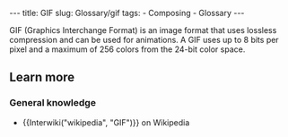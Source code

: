 --- title: GIF slug: Glossary/gif tags: - Composing - Glossary ---

GIF (Graphics Interchange Format) is an image format that uses lossless compression and can be used for animations. A GIF uses up to 8 bits per pixel and a maximum of 256 colors from the 24-bit color space.

Learn more
----------

### General knowledge

-   {{Interwiki("wikipedia", "GIF")}} on Wikipedia
